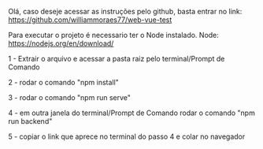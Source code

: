 Olá, caso deseje acessar as instruções pelo github, basta entrar no link:
https://github.com/williammoraes77/web-vue-test

Para executar o projeto é necessario ter o Node instalado.
Node: https://nodejs.org/en/download/

1 - Extrair o arquivo e acessar a pasta raiz pelo terminal/Prompt de Comando

2 - rodar o comando "npm install"

3 - rodar o comando "npm run serve"

4 - em outra janela do terminal/Prompt de Comando rodar o comando "npm run backend"

5 - copiar o link que aprece no terminal do passo 4 e colar no navegador
